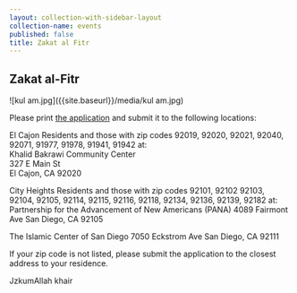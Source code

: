 ```yaml
---
layout: collection-with-sidebar-layout
collection-name: events
published: false
title: Zakat al Fitr
---
```

## Zakat al-Fitr
![kul am.jpg]({{site.baseurl}}/media/kul am.jpg)

Please print [the application](https://mail.google.com/mail/u/0/#sent/1638e5c3c6b0427e) and submit it to the following locations:

El Cajon Residents and those with zip codes 92019, 92020, 92021, 92040, 92071, 91977, 91978, 91941, 91942 at:  
Khalid Bakrawi Community Center  
327 E Main St  
El Cajon, CA  92020  

City Heights Residents and those with zip codes 92101, 92102 92103, 92104, 92105, 92114, 92115, 92116, 92118, 92134, 92136, 92139, 92182 at:  
Partnership for the Advancement of New Americans (PANA)
4089 Fairmont Ave
San Diego, CA  92105

The Islamic Center of San Diego
7050 Eckstrom Ave
San Diego, CA 92111

If your zip code is not listed, please submit the application to the closest address to your residence.

JzkumAllah khair




